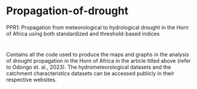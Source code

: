 # Propagation-of-drought
PPR1: Propagation from meteorological to hydrological drought in the Horn of Africa using both standardized and threshold-based indices
# 
Contains all the code used to produce the maps and graphs in the analysis of drought propagation in the Horn of Africa in the article titled above (refer to Odongo et. al., 2023). The hydrometeorological datasets and the catchment characteristics datasets can be accessed publicly in their respective websites.
